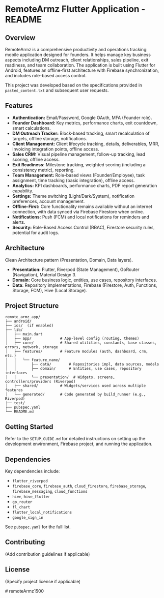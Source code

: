 # RemoteArmz Flutter Application - README

## Overview

RemoteArmz is a comprehensive productivity and operations tracking mobile application designed for founders. It helps manage key business aspects including DM outreach, client relationships, sales pipeline, exit readiness, and team collaboration. The application is built using Flutter for Android, features an offline-first architecture with Firebase synchronization, and includes role-based access control.

This project was developed based on the specifications provided in `pasted_content.txt` and subsequent user requests.

## Features

*   **Authentication:** Email/Password, Google OAuth, MFA (Founder role).
*   **Founder Dashboard:** Key metrics, performance charts, exit countdown, smart calculations.
*   **DM Outreach Tracker:** Block-based tracking, smart recalculation of targets, offline storage, notifications.
*   **Client Management:** Client lifecycle tracking, details, deliverables, MRR, invoicing integration points, offline access.
*   **Sales CRM:** Visual pipeline management, follow-up tracking, lead scoring, offline access.
*   **Exit Readiness:** Milestone tracking, weighted scoring (including a consistency metric), reporting.
*   **Team Management:** Role-based views (Founder/Employee), task assignment, time tracking (basic integration), offline access.
*   **Analytics:** KPI dashboards, performance charts, PDF report generation capability.
*   **Settings:** Theme switching (Light/Dark/System), notification preferences, account management.
*   **Offline-First:** Core functionality remains available without an internet connection, with data synced via Firebase Firestore when online.
*   **Notifications:** Push (FCM) and local notifications for reminders and alerts.
*   **Security:** Role-Based Access Control (RBAC), Firestore security rules, potential for audit logs.

## Architecture

Clean Architecture pattern (Presentation, Domain, Data layers).

*   **Presentation:** Flutter, Riverpod (State Management), GoRouter (Navigation), Material Design 3.
*   **Domain:** Core business logic, entities, use cases, repository interfaces.
*   **Data:** Repository implementations, Firebase (Firestore, Auth, Functions, Storage, FCM), Hive (Local Storage).

## Project Structure

```
remote_armz_app/
├── android/
├── ios/  (if enabled)
├── lib/
│   ├── main.dart
│   ├── app/             # App-level config (routing, themes)
│   ├── core/            # Shared utilities, constants, base classes, errors, network, storage
│   ├── features/        # Feature modules (auth, dashboard, crm, etc.)
│   │   └── feature_name/
│   │       ├── data/        # Repositories impl, data sources, models
│   │       ├── domain/      # Entities, use cases, repository interfaces
│   │       └── presentation/  # Widgets, screens, controllers/providers (Riverpod)
│   ├── shared/          # Widgets/services used across multiple features
│   └── generated/       # Code generated by build_runner (e.g., Riverpod)
├── test/
├── pubspec.yaml
└── README.md 
```

## Getting Started

Refer to the `SETUP_GUIDE.md` for detailed instructions on setting up the development environment, Firebase project, and running the application.

## Dependencies

Key dependencies include:

*   `flutter_riverpod`
*   `firebase_core`, `firebase_auth`, `cloud_firestore`, `firebase_storage`, `firebase_messaging`, `cloud_functions`
*   `hive`, `hive_flutter`
*   `go_router`
*   `fl_chart`
*   `flutter_local_notifications`
*   `google_sign_in`

See `pubspec.yaml` for the full list.

## Contributing

(Add contribution guidelines if applicable)

## License

(Specify project license if applicable)

#   r e m o t e A r m z 1 5 0 0  
 